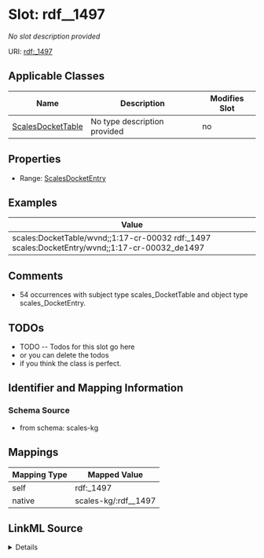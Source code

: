 

# Slot: rdf__1497


_No slot description provided_





URI: [rdf:_1497](http://www.w3.org/1999/02/22-rdf-syntax-ns#_1497)



<!-- no inheritance hierarchy -->





## Applicable Classes

| Name | Description | Modifies Slot |
| --- | --- | --- |
| [ScalesDocketTable](../classes/ScalesDocketTable.md) | No type description provided |  no  |







## Properties

* Range: [ScalesDocketEntry](../classes/ScalesDocketEntry.md)






## Examples

| Value |
| --- |
| scales:DocketTable/wvnd;;1:17-cr-00032 rdf:_1497 scales:DocketEntry/wvnd;;1:17-cr-00032_de1497 |

## Comments

* 54 occurrences with subject type scales_DocketTable and object type scales_DocketEntry.

## TODOs

* TODO -- Todos for this slot go here
* or you can delete the todos
* if you think the class is perfect.

## Identifier and Mapping Information







### Schema Source


* from schema: scales-kg




## Mappings

| Mapping Type | Mapped Value |
| ---  | ---  |
| self | rdf:_1497 |
| native | scales-kg/:rdf__1497 |




## LinkML Source

<details>
```yaml
name: rdf__1497
description: No slot description provided
todos:
- TODO -- Todos for this slot go here
- or you can delete the todos
- if you think the class is perfect.
comments:
- 54 occurrences with subject type scales_DocketTable and object type scales_DocketEntry.
examples:
- value: scales:DocketTable/wvnd;;1:17-cr-00032 rdf:_1497 scales:DocketEntry/wvnd;;1:17-cr-00032_de1497
from_schema: scales-kg
rank: 1000
slot_uri: rdf:_1497
alias: rdf__1497
domain_of:
- scales_DocketTable
range: scales_DocketEntry

```
</details>